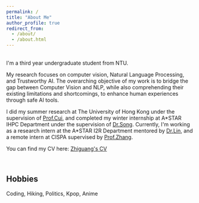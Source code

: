 ```yaml
---
permalink: /
title: "About Me"
author_profile: true
redirect_from: 
  - /about/
  - /about.html
---
```

<br />
I'm a third year undergraduate student from NTU. 

My research focuses on computer vision, Natural Language Processing, and Trustworthy AI. The overarching objective of my work is to bridge the gap between Computer Vision and NLP, while also comprehending their existing limitations and shortcomings, to enhance human experiences through safe AI tools.

I did my summer research at The University of Hong Kong under the supervision of [Prof.Cui](https://i.cs.hku.hk/~heming/), and completed my winter internship at A\*STAR IHPC Department under the supervision of [Dr.Song](https://sites.google.com/view/yutingsong/home). Currently, I'm working as a research intern at the A\*STAR I2R Department mentored by [Dr.Lin](https://thomaslin1990.github.io), and a remote intern at CISPA supervised by [Prof.Zhang](https://yangzhangalmo.github.io/).


You can find my CV here: [Zhiguang's CV](../assets/CV.pdf)


<br />

Hobbies
------


Coding, Hiking, Politics, Kpop, Anime
